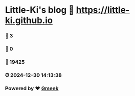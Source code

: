# Little-Ki's blog :link: https://little-ki.github.io 
### :page_facing_up: [3](https://little-ki.github.io/tag.html) 
### :speech_balloon: 0 
### :hibiscus: 19425 
### :alarm_clock: 2024-12-30 14:13:38 
### Powered by :heart: [Gmeek](https://github.com/Meekdai/Gmeek)

